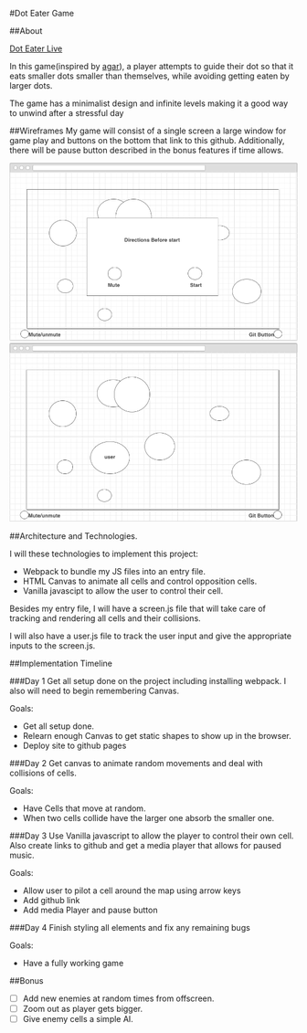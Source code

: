 #Dot Eater Game

##About

[Dot Eater Live](https://evandapolarbear.github.io/dot_eater_game/)

In this game(inspired by [agar](agar.io)), a player attempts to guide their dot so that it eats
smaller dots smaller than themselves, while avoiding getting eaten by larger dots.

The game has a minimalist design and infinite levels making it a good way to unwind after a
stressful day

##Wireframes
My game will consist of a single screen a large window for game play and
buttons on the bottom that link to this github.  Additionally, there will be
pause button described in the bonus features if time allows.

![before play](./wireframes/before_play.png)
![in play](./wireframes/in_play.png)


##Architecture and Technologies.

I will these technologies to implement this project:
* Webpack to bundle my JS files into an entry file.
* HTML Canvas to animate all cells and control opposition cells.
* Vanilla javascipt to allow the user to control their cell.

Besides my entry file, I will have a screen.js file that will take care of
tracking and rendering all cells and their collisions.

I will also have a user.js file to track the user input and give the
appropriate inputs to the screen.js.

##Implementation Timeline

###Day 1
Get all setup done on the project including installing webpack.
I also will need to begin remembering Canvas.

Goals:
* Get all setup done.
* Relearn enough Canvas to get static shapes to show up in the browser.
* Deploy site to github pages

###Day 2
Get canvas to animate random movements and deal with collisions of cells.

Goals:
* Have Cells that move at random.
* When two cells collide have the larger one absorb the smaller one.

###Day 3
Use Vanilla javascript to allow the player to control their own cell.
Also create links to github and get a media player that allows for paused
music.

Goals:
* Allow user to pilot a cell around the map using arrow keys
* Add github link
* Add media Player and pause button

###Day 4
Finish styling all elements and fix any remaining bugs

Goals:
* Have a fully working game

##Bonus
- [ ] Add new enemies at random times from offscreen.
- [ ] Zoom out as player gets bigger.
- [ ] Give enemy cells a simple AI.
